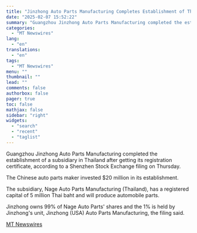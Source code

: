 ```yaml
---
title: "Jinzhong Auto Parts Manufacturing Completes Establishment of Thailand-Based Subsidiary"
date: "2025-02-07 15:52:22"
summary: "Guangzhou Jinzhong Auto Parts Manufacturing completed the establishment of a subsidiary in Thailand after getting its registration certificate, according to a Shenzhen Stock Exchange filing on Thursday. The Chinese auto parts maker invested $20 million in its establishment. The subsidiary, Nage Auto Parts Manufacturing (Thailand), has a registered capital of..."
categories:
  - "MT Newswires"
lang:
  - "en"
translations:
  - "en"
tags:
  - "MT Newswires"
menu: ""
thumbnail: ""
lead: ""
comments: false
authorbox: false
pager: true
toc: false
mathjax: false
sidebar: "right"
widgets:
  - "search"
  - "recent"
  - "taglist"
---
```


Guangzhou Jinzhong Auto Parts Manufacturing completed the establishment of a subsidiary in Thailand after getting its registration certificate, according to a Shenzhen Stock Exchange filing on Thursday.

The Chinese auto parts maker invested $20 million in its establishment.

The subsidiary, Nage Auto Parts Manufacturing (Thailand), has a registered capital of 5 million Thai baht and will produce automobile parts.

Jinzhong owns 99% of Nage Auto Parts' shares and the 1% is held by Jinzhong's unit, Jinzhong (USA) Auto Parts Manufacturing, the filing said.

[MT Newswires](https://www.tradingview.com/news/mtnewswires.com:20250207:G2464990:0/)
